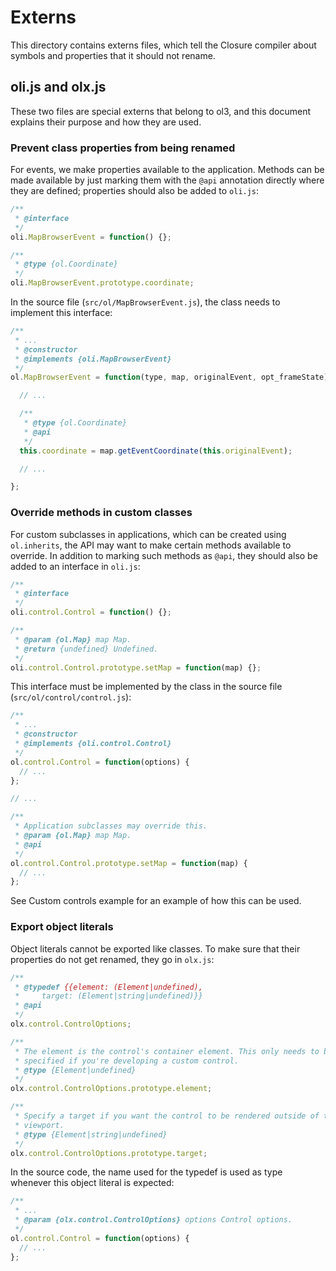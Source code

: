 # Externs

This directory contains externs files, which tell the Closure compiler about symbols and properties that it should not rename.

## oli.js and olx.js

These two files are special externs that belong to ol3, and this document explains their purpose and how they are used.

### Prevent class properties from being renamed

For events, we make properties available to the application. Methods can be made available by just marking them with the `@api` annotation directly where they are defined; properties should also be added to `oli.js`:

```js
/**
 * @interface
 */
oli.MapBrowserEvent = function() {};

/**
 * @type {ol.Coordinate}
 */
oli.MapBrowserEvent.prototype.coordinate;
```
In the source file (`src/ol/MapBrowserEvent.js`), the class needs to implement this interface:
```js
/**
 * ...
 * @constructor
 * @implements {oli.MapBrowserEvent}
 */
ol.MapBrowserEvent = function(type, map, originalEvent, opt_frameState) {

  // ...

  /**
   * @type {ol.Coordinate}
   * @api
   */
  this.coordinate = map.getEventCoordinate(this.originalEvent);

  // ...

};
```

### Override methods in custom classes

For custom subclasses in applications, which can be created using `ol.inherits`, the API may want to make certain methods available to override. In addition to marking such methods as `@api`, they should also be added to an interface in `oli.js`:
```js
/**
 * @interface
 */
oli.control.Control = function() {};

/**
 * @param {ol.Map} map Map.
 * @return {undefined} Undefined.
 */
oli.control.Control.prototype.setMap = function(map) {};

```
This interface must be implemented by the class in the source file (`src/ol/control/control.js`):
```js
/**
 * ...
 * @constructor
 * @implements {oli.control.Control}
 */
ol.control.Control = function(options) {
  // ...
};

// ...

/**
 * Application subclasses may override this.
 * @param {ol.Map} map Map.
 * @api
 */
ol.control.Control.prototype.setMap = function(map) {
  // ...
};
```
See Custom controls example for an example of how this can be used.

### Export object literals

Object literals cannot be exported like classes. To make sure that their properties do not get renamed, they go in `olx.js`:
```js
/**
 * @typedef {{element: (Element|undefined),
 *     target: (Element|string|undefined)}}
 * @api
 */
olx.control.ControlOptions;

/**
 * The element is the control's container element. This only needs to be
 * specified if you're developing a custom control.
 * @type {Element|undefined}
 */
olx.control.ControlOptions.prototype.element;

/**
 * Specify a target if you want the control to be rendered outside of the map's
 * viewport.
 * @type {Element|string|undefined}
 */
olx.control.ControlOptions.prototype.target;
```
In the source code, the name used for the typedef is used as type whenever this object literal is expected:
```js
/**
 * ...
 * @param {olx.control.ControlOptions} options Control options.
 */
ol.control.Control = function(options) {
  // ...
};
```
